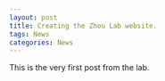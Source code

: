 ```yaml
---
layout: post
title: Creating the Zhou Lab website.
tags: News
categories: News
---
```


This is the very first post from the lab.
